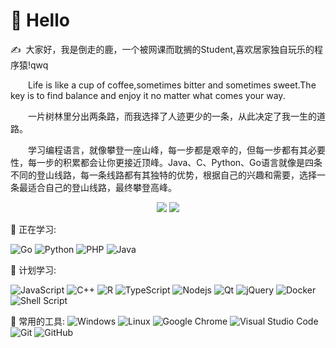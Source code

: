 #  🙋 Hello

<p>✍️&nbsp;&nbsp;大家好，我是倒走的鹿，一个被网课而耽搁的Student,喜欢居家独自玩乐的程序猿!qwq</p>
<p>&emsp;&emsp;Life is like a cup of coffee,sometimes bitter and sometimes sweet.The key is to find balance and enjoy it no matter what comes your way.</p>
<p>&emsp;&emsp;一片树林里分出两条路，而我选择了人迹更少的一条，从此决定了我一生的道路。</p>
<p>&emsp;&emsp;学习编程语言，就像攀登一座山峰，每一步都是艰辛的，但每一步都有其必要性，每一步的积累都会让你更接近顶峰。Java、C、Python、Go语言就像是四条不同的登山线路，每一条线路都有其独特的优势，根据自己的兴趣和需要，选择一条最适合自己的登山线路，最终攀登高峰。
</p>

<!-- 比较好的开源项目卡片 -->

<div align="center">
<a href="https://github.com/Reversedeer/nonebot_plugin_openai">
 <img src="https://github-readme-stats.vercel.app/api/pin/?username=Reversedeer&repo=nonebot_plugin_openai&theme=dark&bg_color=0d1117&hide_border=true" /></a>
<a href="https://github.com/Reversedeer/golang-gluttonous-snake">
 <img src="https://github-readme-stats.vercel.app/api/pin/?username=Reversedeer&repo=golang-gluttonous-snake&theme=dark&bg_color=0d1117&hide_border=true" /></a>
</div>


💪 正在学习: 

![Go](https://img.shields.io/badge/-Go-00ADD8?style=flat-square&logo=Go&logoColor=white)
![Python](https://img.shields.io/badge/-Python-3776AB?style=flat-square&logo=Python&logoColor=white)
![PHP](https://img.shields.io/badge/-Php-777BB4?style=flat-square&logo=php&logoColor=white)
![Java](https://img.shields.io/badge/-Java-orange?style=flat-square&logo=Java)

🧠 计划学习:

![JavaScript](https://img.shields.io/badge/-JavaScript-oringe?style=flat-square&logo=javascript)
![C++](https://img.shields.io/badge/-C++-00599C?style=flat-square&logo=c)
![R](https://img.shields.io/badge/r-%23276DC3.svg?style=flat-square&logo=r&logoColor=white)
![TypeScript](https://img.shields.io/badge/typescript-%23007ACC.svg?style=flat-square&logo=typescript&logoColor=white)
![Nodejs](https://img.shields.io/badge/-Nodejs-c0ebd?style=flat-square&logo=Node.js)
![Qt](https://img.shields.io/badge/Qt-%23217346.svg?style=style=flat-square&logo=Qt&logoColor=white)
![jQuery](https://img.shields.io/badge/jquery-%230769AD.svg?style=style=flat-square&logo=jquery&logoColor=white)
![Docker](https://img.shields.io/badge/-Docker-FCC624?style=flat-square&logo=docker)
![Shell Script](https://img.shields.io/badge/shell_script-%4285F4.svg?style=style=flat-square&logo=gnu-bash&logoColor=white)

🧰 常用的工具: 
![Windows](https://img.shields.io/badge/Windows-0078D6?style=flat-square&logo=windows&logoColor=white)
![Linux](https://img.shields.io/badge/Linux-FCC624?style=style=flat-square&logo=linux&logoColor=black)
![Google Chrome](https://img.shields.io/badge/Chrome-4285F4?style=flat-square&logo=GoogleChrome&logoColor=white)
![Visual Studio Code](https://img.shields.io/badge/-Visual%20Studio%20Code-007ACC?style=flat-square&logo=Visual%20Studio%20Code&logoColor=fff)
![Git](https://img.shields.io/badge/-Git-FCC624?style=flat-square&logo=git)
![GitHub](https://img.shields.io/badge/-GitHub-pink?style=flat-square&logo=github)